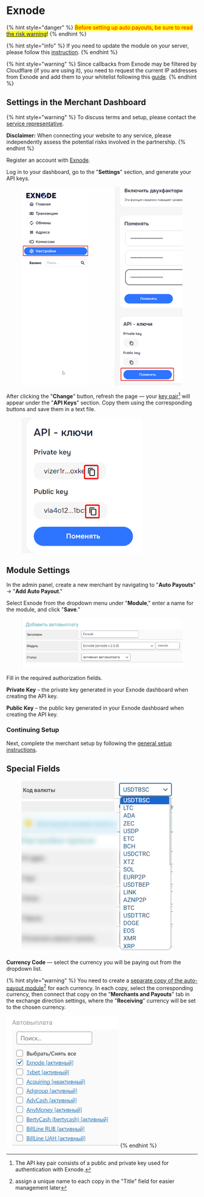 # Exnode

{% hint style="danger" %}
<mark style="color:red;">Before setting up auto payouts, be sure to read</mark> [<mark style="color:blue;">the risk warning</mark>](https://premiumexchanger.com/wiki/preduprezhdenie-auto/)<mark style="color:blue;">!</mark>
{% endhint %}

{% hint style="info" %}
If you need to update the module on your server, please follow this [instruction](https://premium.gitbook.io/rukovodstvo-polzovatelya/osnovnye-nastroiki/faq/kak-obnovit-faily-na-servere#moduli-avtovyplat).
{% endhint %}

{% hint style="warning" %}
Since callbacks from Exnode may be filtered by Cloudflare (if you are using it), you need to request the current IP addresses from Exnode and add them to your whitelist following this [guide](https://premium.gitbook.io/main/osnovnye-nastroiki/faq/dobavlenie-ip-adresov-v-whitelist-v-cloudflare).
{% endhint %}

## Settings in the Merchant Dashboard

{% hint style="warning" %}
To discuss terms and setup, please contact the [service representative](https://t.me/exnode_crypto).

**Disclaimer:** When connecting your website to any service, please independently assess the potential risks involved in the partnership.
{% endhint %}

Register an account with [Exnode](https://pay.exnode.ru/).

Log in to your dashboard, go to the "**Settings**" section, and generate your API keys.

<figure><img src="../../../.gitbook/assets/image (1373).png" alt="" width="563"><figcaption></figcaption></figure>

After clicking the "**Change**" button, refresh the page — your [key pair](#user-content-fn-1)[^1] will appear under the "**API Keys**" section. Copy them using the corresponding buttons and save them in a text file.

<figure><img src="../../../.gitbook/assets/image (1374).png" alt="" width="319"><figcaption></figcaption></figure>

## **Module Settings**

In the admin panel, create a new merchant by navigating to "**Auto Payouts**" -> "**Add Auto Payout**."

Select Exnode from the dropdown menu under "**Module**," enter a name for the module, and click "**Save**."

<figure><img src="../../../.gitbook/assets/image (1375).png" alt=""><figcaption></figcaption></figure>

Fill in the required authorization fields.

<figure src="../../../.gitbook/assets/image (1376).png" alt=""><figcaption></figcaption></figure>

**Private Key** – the private key generated in your Exnode dashboard when creating the API key.

**Public Key** – the public key generated in your Exnode dashboard when creating the API key.

### Continuing Setup

Next, complete the merchant setup by following the [general setup instructions](https://premium.gitbook.io/rukovodstvo-polzovatelya/osnovnye-nastroiki/merchanty-i-avtovyplaty/avtovyplaty/obshie-nastroiki-merchantov-avtovyplat).

## Special Fields

<figure><img src="../../../.gitbook/assets/image (1379).png" alt=""><figcaption></figcaption></figure>

[^1]: The API key pair consists of a public and private key used for authentication with Exnode.

**Currency Code** — select the currency you will be paying out from the dropdown list.

{% hint style="warning" %}
You need to create a [separate copy of the auto-payout module](#user-content-fn-2)[^2] for each currency. In each copy, select the corresponding currency, then connect that copy on the "**Merchants and Payouts**" tab in the exchange direction settings, where the "**Receiving**" currency will be set to the chosen currency.

![](<../../../.gitbook/assets/image (1380).png>)
{% endhint %}

[^1]: public and private

[^2]: assign a unique name to each copy in the "Title" field for easier management later